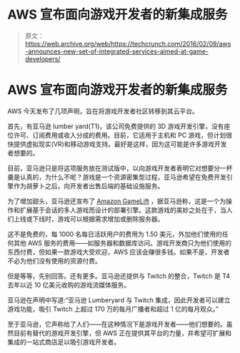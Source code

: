 # AWS 宣布面向游戏开发者的新集成服务 

> 原文：<https://web.archive.org/web/https://techcrunch.com/2016/02/09/aws-announces-new-set-of-integrated-services-aimed-at-game-developers/>

# AWS 宣布面向游戏开发者的新集成服务

AWS 今天发布了几项声明，旨在将游戏开发者社区转移到其云平台。

首先，有亚马逊 lumber yard(T1)，该公司免费提供的 3D 游戏开发引擎，没有座位许可、订阅费用或收入分成的费用。目前，它适用于主机和 PC 游戏，但计划很快提供虚拟现实(VR)和移动游戏支持。最好是这样，因为这可能是许多游戏开发者想要的。

目前，亚马逊只是将这项服务放在测试版中，以向游戏开发者表明它对想要分一杯羹是认真的，为什么不呢？游戏是一个资源密集型过程，亚马逊希望在免费开发引擎作为胡萝卜之后，向开发者出售后端的基础设施服务。

为了增加甜头，亚马逊还宣布了 [Amazon GameLift](https://web.archive.org/web/20230113025545/https://aws.amazon.com/gamelift/) ，据亚马逊称，这是一个为操作和扩展基于会话的多人游戏而设计的部署引擎。这款游戏的美妙之处在于，当人们上线或下线时，游戏可以根据需求增加或删除服务器。

这不是免费的，每 1000 名每日活跃用户的费用为 1.50 美元，外加他们使用的任何其他 AWS 服务的费用——如服务器和数据库访问。游戏开发商只为他们使用的东西付费，但如果一款游戏大受欢迎，AWS 应该会赚很多钱。如果不是，开发者不必为他们没有使用的资源付费。

但是等等，先别回答。还有更多。亚马逊还提供与 Twitch 的整合，Twitch 是 T4 去年以近 10 亿美元收购的游戏流媒体服务。

亚马逊在声明中写道:“亚马逊 Lumberyard 与 Twitch 集成，因此开发者可以建立游戏功能，吸引 Twitch 上超过 170 万的每月广播者和超过 1 亿的每月观众。”

至于亚马逊，它声称给了人们——在这种情况下是游戏开发者——他们想要的。虽然目前有替代的游戏开发引擎，但 AWS 正在提供其平台的力量，并希望可扩展和集成的一站式商店足以吸引游戏开发者。